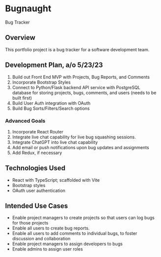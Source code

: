 # Bugnaught

Bug Tracker

## Overview

This portfolio project is a bug tracker for a software development team.

## Development Plan, a/o 5/23/23

1. Build out Front End MVP with Projects, Bug Reports, and Comments
2. Incorporate Bootstrap Styles
3. Connect to Python/Flask backend API service with PostgreSQL database for storing projects, bugs, comments, and users (needs to be built first)
4. Build User Auth integration with OAuth
5. Build Bug Sorts/Filters/Search options

### Advanced Goals

1. Incorporate React Router
1. Integrate live chat capability for live bug squashing sessions.
1. Integrate ChatGPT into live chat capability
1. Add email or push notifications upon bug updates and assignments
1. Add Redux, if necessary

## Technologies Used

- React with TypeScript; scaffolded with Vite
- Bootstrap styles
- OAuth user authentication

## Intended Use Cases

- Enable project managers to create projects so that users can log bugs for those projects
- Enable all users to create bug reports.
- Enable all users to add comments to individual bugs, to foster discussion and collaboration
- Enable project managers to assign developers to bugs
- Enable admins to assign user roles
